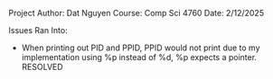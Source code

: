 Project Author: Dat Nguyen
Course: Comp Sci 4760 
Date: 2/12/2025



Issues Ran Into:
- When printing out PID and PPID, PPID would not print due to my implementation using %p instead of %d, %p expects a pointer. RESOLVED

